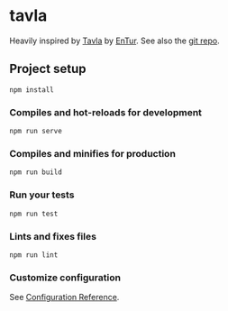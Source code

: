 # tavla

Heavily inspired by [Tavla](https://tavla.entur.no) by [EnTur](https://developer.entur.org). See also the [git repo](https://www.github.com/entur/tavla).

## Project setup
```
npm install
```

### Compiles and hot-reloads for development
```
npm run serve
```

### Compiles and minifies for production
```
npm run build
```

### Run your tests
```
npm run test
```

### Lints and fixes files
```
npm run lint
```

### Customize configuration
See [Configuration Reference](https://cli.vuejs.org/config/).
